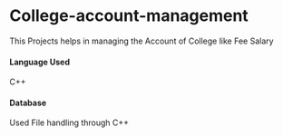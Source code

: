 # College-account-management

This Projects helps in managing the Account of College like Fee Salary

#### Language Used 

C++

#### Database

Used File handling through C++
